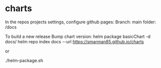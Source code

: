 # charts
In the repos projects settings, configure github pages:
Branch: main
folder: /docs

To build a new release
Bump chart version:
helm package basicChart -d docs/
helm repo index docs --url https://smarman85.github.io/charts

or 

./helm-package.sh
